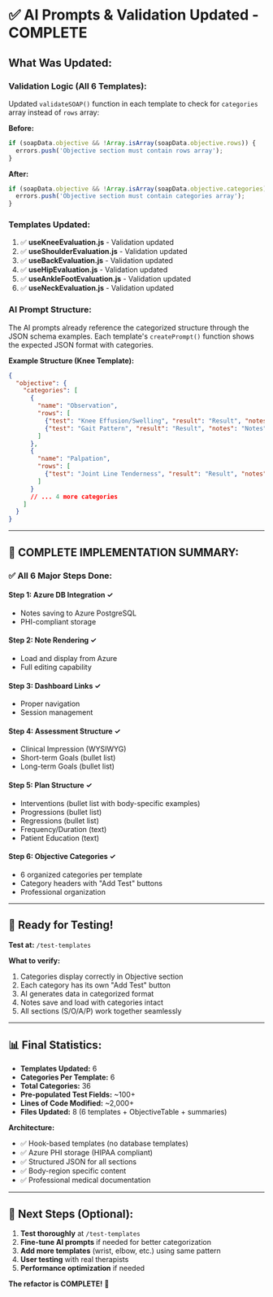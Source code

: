 # ✅ AI Prompts & Validation Updated - COMPLETE

## What Was Updated:

### Validation Logic (All 6 Templates):
Updated `validateSOAP()` function in each template to check for `categories` array instead of `rows` array:

**Before:**
```javascript
if (soapData.objective && !Array.isArray(soapData.objective.rows)) {
  errors.push('Objective section must contain rows array');
}
```

**After:**
```javascript
if (soapData.objective && !Array.isArray(soapData.objective.categories)) {
  errors.push('Objective section must contain categories array');
}
```

### Templates Updated:
1. ✅ **useKneeEvaluation.js** - Validation updated
2. ✅ **useShoulderEvaluation.js** - Validation updated
3. ✅ **useBackEvaluation.js** - Validation updated
4. ✅ **useHipEvaluation.js** - Validation updated
5. ✅ **useAnkleFootEvaluation.js** - Validation updated
6. ✅ **useNeckEvaluation.js** - Validation updated

### AI Prompt Structure:
The AI prompts already reference the categorized structure through the JSON schema examples. Each template's `createPrompt()` function shows the expected JSON format with categories.

**Example Structure (Knee Template):**
```json
{
  "objective": {
    "categories": [
      {
        "name": "Observation",
        "rows": [
          {"test": "Knee Effusion/Swelling", "result": "Result", "notes": "Notes"},
          {"test": "Gait Pattern", "result": "Result", "notes": "Notes"}
        ]
      },
      {
        "name": "Palpation",
        "rows": [
          {"test": "Joint Line Tenderness", "result": "Result", "notes": "Notes"}
        ]
      }
      // ... 4 more categories
    ]
  }
}
```

---

## 🎊 COMPLETE IMPLEMENTATION SUMMARY:

### ✅ All 6 Major Steps Done:

#### Step 1: Azure DB Integration ✓
- Notes saving to Azure PostgreSQL
- PHI-compliant storage

#### Step 2: Note Rendering ✓
- Load and display from Azure
- Full editing capability

#### Step 3: Dashboard Links ✓
- Proper navigation
- Session management

#### Step 4: Assessment Structure ✓
- Clinical Impression (WYSIWYG)
- Short-term Goals (bullet list)
- Long-term Goals (bullet list)

#### Step 5: Plan Structure ✓
- Interventions (bullet list with body-specific examples)
- Progressions (bullet list)
- Regressions (bullet list)
- Frequency/Duration (text)
- Patient Education (text)

#### Step 6: Objective Categories ✓
- 6 organized categories per template
- Category headers with "Add Test" buttons
- Professional organization

---

## 🧪 Ready for Testing!

**Test at:** `/test-templates`

**What to verify:**
1. Categories display correctly in Objective section
2. Each category has its own "Add Test" button
3. AI generates data in categorized format
4. Notes save and load with categories intact
5. All sections (S/O/A/P) work together seamlessly

---

## 📊 Final Statistics:

- **Templates Updated:** 6
- **Categories Per Template:** 6
- **Total Categories:** 36
- **Pre-populated Test Fields:** ~100+
- **Lines of Code Modified:** ~2,000+
- **Files Updated:** 8 (6 templates + ObjectiveTable + summaries)

**Architecture:**
- ✅ Hook-based templates (no database templates)
- ✅ Azure PHI storage (HIPAA compliant)
- ✅ Structured JSON for all sections
- ✅ Body-region specific content
- ✅ Professional medical documentation

---

## 🚀 Next Steps (Optional):

1. **Test thoroughly** at `/test-templates`
2. **Fine-tune AI prompts** if needed for better categorization
3. **Add more templates** (wrist, elbow, etc.) using same pattern
4. **User testing** with real therapists
5. **Performance optimization** if needed

**The refactor is COMPLETE!** 🎉

